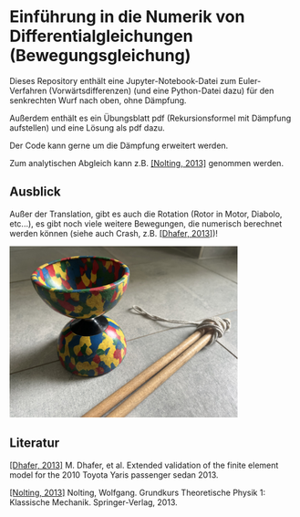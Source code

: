 # Einführung in die Numerik von Differentialgleichungen (Bewegungsgleichung)

Dieses Repository enthält eine Jupyter-Notebook-Datei zum Euler-Verfahren (Vorwärtsdifferenzen) (und eine Python-Datei dazu) für den senkrechten Wurf nach oben, ohne Dämpfung.

Außerdem enthält es ein Übungsblatt pdf (Rekursionsformel mit Dämpfung aufstellen) und eine Lösung als pdf dazu.

Der Code kann gerne um die Dämpfung erweitert werden.

Zum analytischen Abgleich kann z.B. [[Nolting, 2013]](https://link.springer.com/book/10.1007/978-3-662-57584-0) genommen werden.

## Ausblick

Außer der Translation, gibt es auch die Rotation (Rotor in Motor, Diabolo, etc...), es gibt noch viele weitere Bewegungen, die numerisch berechnet werden können (siehe auch Crash, z.B. [[Dhafer, 2013]](https://www.ccsa.gmu.edu/models/2010-toyota-yaris/))!

<img src="diabolo.jpg"  height="300"  />

## Literatur

[[Dhafer, 2013]](https://www.ccsa.gmu.edu/models/2010-toyota-yaris/) M. Dhafer, et al. Extended validation of the finite element model for the 2010 Toyota Yaris passenger sedan 2013.

[[Nolting, 2013]](https://link.springer.com/book/10.1007/978-3-662-57584-0) Nolting, Wolfgang. Grundkurs Theoretische Physik 1: Klassische Mechanik. Springer-Verlag, 2013.
